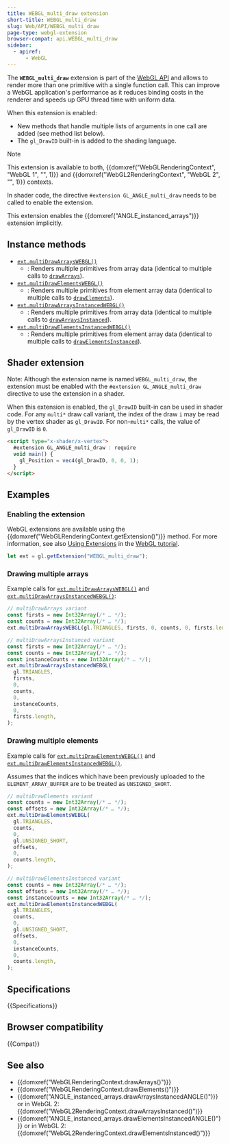 ```yaml
---
title: WEBGL_multi_draw extension
short-title: WEBGL_multi_draw
slug: Web/API/WEBGL_multi_draw
page-type: webgl-extension
browser-compat: api.WEBGL_multi_draw
sidebar:
  - apiref:
      - WebGL
---
```


The **`WEBGL_multi_draw`** extension is part of the
[WebGL API](/en-US/docs/Web/API/WebGL_API) and allows to render more
than one primitive with a single function call. This can improve a WebGL application's performance
as it reduces binding costs in the renderer and speeds up GPU thread time with uniform data.

When this extension is enabled:

- New methods that handle multiple lists of arguments in one call are added
  (see method list below).
- The `gl_DrawID` built-in is added to the shading language.

> [!NOTE]
> This extension is available to both,
> {{domxref("WebGLRenderingContext", "WebGL 1", "", 1)}} and
> {{domxref("WebGL2RenderingContext", "WebGL 2", "", 1)}} contexts.
>
> In shader code, the directive `#extension GL_ANGLE_multi_draw`
> needs to be called to enable the extension.
>
> This extension enables the {{domxref("ANGLE_instanced_arrays")}} extension implicitly.

## Instance methods

- [`ext.multiDrawArraysWEBGL()`](/en-US/docs/Web/API/WEBGL_multi_draw/multiDrawArraysWEBGL)
  - : Renders multiple primitives from array data (identical to multiple calls to
    [`drawArrays`](/en-US/docs/Web/API/WebGLRenderingContext/drawArrays)).
- [`ext.multiDrawElementsWEBGL()`](/en-US/docs/Web/API/WEBGL_multi_draw/multiDrawElementsWEBGL)
  - : Renders multiple primitives from element array data (identical to multiple calls to
    [`drawElements`](/en-US/docs/Web/API/WebGLRenderingContext/drawElements)).
- [`ext.multiDrawArraysInstancedWEBGL()`](/en-US/docs/Web/API/WEBGL_multi_draw/multiDrawArraysInstancedWEBGL)
  - : Renders multiple primitives from array data (identical to multiple calls to
    [`drawArraysInstanced`](/en-US/docs/Web/API/WebGL2RenderingContext/drawArraysInstanced)).
- [`ext.multiDrawElementsInstancedWEBGL()`](/en-US/docs/Web/API/WEBGL_multi_draw/multiDrawElementsInstancedWEBGL)
  - : Renders multiple primitives from element array data (identical to multiple calls to
    [`drawElementsInstanced`](/en-US/docs/Web/API/WebGL2RenderingContext/drawElementsInstanced)).

## Shader extension

Note: Although the extension name is named `WEBGL_multi_draw`,
the extension must be enabled with the `#extension GL_ANGLE_multi_draw`
directive to use the extension in a shader.

When this extension is enabled, the `gl_DrawID` built-in can be used
in shader code. For any `multi*` draw call variant,
the index of the draw `i` may be read by the vertex shader
as `gl_DrawID`. For non-`multi*` calls, the value of
`gl_DrawID` is `0`.

```html
<script type="x-shader/x-vertex">
  #extension GL_ANGLE_multi_draw : require
  void main() {
    gl_Position = vec4(gl_DrawID, 0, 0, 1);
  }
</script>
```

## Examples

### Enabling the extension

WebGL extensions are available using the {{domxref("WebGLRenderingContext.getExtension()")}} method.
For more information, see also [Using Extensions](/en-US/docs/Web/API/WebGL_API/Using_Extensions)
in the [WebGL tutorial](/en-US/docs/Web/API/WebGL_API/Tutorial).

```js
let ext = gl.getExtension("WEBGL_multi_draw");
```

### Drawing multiple arrays

Example calls for [`ext.multiDrawArraysWEBGL()`](/en-US/docs/Web/API/WEBGL_multi_draw/multiDrawArraysWEBGL)
and [`ext.multiDrawArraysInstancedWEBGL()`](/en-US/docs/Web/API/WEBGL_multi_draw/multiDrawArraysInstancedWEBGL):

```js
// multiDrawArrays variant
const firsts = new Int32Array(/* … */);
const counts = new Int32Array(/* … */);
ext.multiDrawArraysWEBGL(gl.TRIANGLES, firsts, 0, counts, 0, firsts.length);
```

```js
// multiDrawArraysInstanced variant
const firsts = new Int32Array(/* … */);
const counts = new Int32Array(/* … */);
const instanceCounts = new Int32Array(/* … */);
ext.multiDrawArraysInstancedWEBGL(
  gl.TRIANGLES,
  firsts,
  0,
  counts,
  0,
  instanceCounts,
  0,
  firsts.length,
);
```

### Drawing multiple elements

Example calls for [`ext.multiDrawElementsWEBGL()`](/en-US/docs/Web/API/WEBGL_multi_draw/multiDrawElementsWEBGL)
and [`ext.multiDrawElementsInstancedWEBGL()`](/en-US/docs/Web/API/WEBGL_multi_draw/multiDrawElementsInstancedWEBGL).

Assumes that the indices which have been previously uploaded to the
`ELEMENT_ARRAY_BUFFER` are to be treated as `UNSIGNED_SHORT`.

```js
// multiDrawElements variant
const counts = new Int32Array(/* … */);
const offsets = new Int32Array(/* … */);
ext.multiDrawElementsWEBGL(
  gl.TRIANGLES,
  counts,
  0,
  gl.UNSIGNED_SHORT,
  offsets,
  0,
  counts.length,
);
```

```js
// multiDrawElementsInstanced variant
const counts = new Int32Array(/* … */);
const offsets = new Int32Array(/* … */);
const instanceCounts = new Int32Array(/* … */);
ext.multiDrawElementsInstancedWEBGL(
  gl.TRIANGLES,
  counts,
  0,
  gl.UNSIGNED_SHORT,
  offsets,
  0,
  instanceCounts,
  0,
  counts.length,
);
```

## Specifications

{{Specifications}}

## Browser compatibility

{{Compat}}

## See also

- {{domxref("WebGLRenderingContext.drawArrays()")}}
- {{domxref("WebGLRenderingContext.drawElements()")}}
- {{domxref("ANGLE_instanced_arrays.drawArraysInstancedANGLE()")}} or
  in WebGL 2: {{domxref("WebGL2RenderingContext.drawArraysInstanced()")}}
- {{domxref("ANGLE_instanced_arrays.drawElementsInstancedANGLE()")}} or
  in WebGL 2: {{domxref("WebGL2RenderingContext.drawElementsInstanced()")}}
